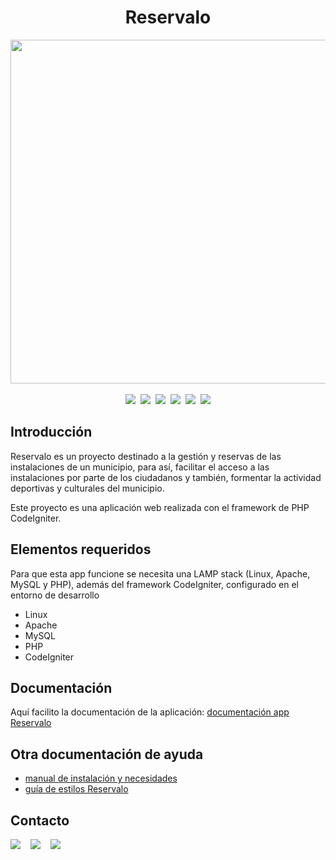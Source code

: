 <h1 align="center">Reservalo</h1>
<div align="center">
  <img src="https://github.com/user-attachments/assets/3a1331bd-0bf6-433a-bf46-0270a810b8c9" height="550">
</div>
<br>
<div align="center">
  <img src="https://img.shields.io/badge/CodeIgniter-EF4223.svg?style=for-the-badge&logo=CodeIgniter&logoColor=white">&nbsp;&nbsp;<img src="https://img.shields.io/badge/PHP-777BB4.svg?style=for-the-badge&logo=PHP&logoColor=white">&nbsp;&nbsp;<img src="https://img.shields.io/badge/JavaScript-F7DF1E.svg?style=for-the-badge&logo=JavaScript&logoColor=black">&nbsp;&nbsp;<img src="https://img.shields.io/badge/jQuery-0769AD.svg?style=for-the-badge&logo=jQuery&logoColor=white">&nbsp;&nbsp;<img src="https://img.shields.io/badge/MySQL-4479A1.svg?style=for-the-badge&logo=MySQL&logoColor=white">&nbsp;&nbsp;<img src="https://img.shields.io/badge/Bootstrap-7952B3.svg?style=for-the-badge&logo=Bootstrap&logoColor=white">
</div>

<h2>Introducción</h2>
<p>Reservalo es un proyecto destinado a la gestión y reservas de las instalaciones de un municipio, para así, facilitar el acceso a las instalaciones por parte de los ciudadanos y también, formentar la actividad deportivas y culturales del municipio.</p>
<p>Este proyecto es una aplicación web realizada con el framework de PHP CodeIgniter.</p>

<h2>Elementos requeridos</h2>
<p>Para que esta app funcione se necesita una LAMP stack (Linux, Apache, MySQL y PHP), además del framework CodeIgniter, configurado en el entorno de desarrollo</p>
<ul>
  <li>Linux</li>
  <li>Apache</li>
  <li>MySQL</li>
  <li>PHP</li>
  <li>CodeIgniter</li>
</ul>

<h2>Documentación</h2>
Aquí facilito la documentación de la aplicación: <a href="./docs/ManualUsusarioReservalo.pdf" download>documentación app Reservalo</a>

<h2>Otra documentación de ayuda</h2>
<ul>
  <li><a href="./docs/ManualInstalacionReservalo.pdf" download>manual de instalación y necesidades</a></li>
   <li><a href="./docs/GuíaEstilosReservalo.pdf" download>guía de estilos Reservalo</a></li>
</ul>

<h2>Contacto</h2>
<div>
  <a href="mailto:danielruizdeveloper@gmail.com"><img src="https://img.shields.io/badge/Gmail-EA4335.svg?style=for-the-badge&logo=Gmail&logoColor=white"></a>
  &nbsp;&nbsp;
  <a href="https://www.linkedin.com/in/daniel-ruiz-soto-831885315/"><img src="https://img.shields.io/badge/LinkedIn-0A66C2.svg?style=for-the-badge&logo=LinkedIn&logoColor=white"></a>
  &nbsp;&nbsp;
  <a href="https://github.com/DanieloDEV24"><img src="https://img.shields.io/badge/GitHub-181717.svg?style=for-the-badge&logo=GitHub&logoColor=white"></a>
  
</div>

